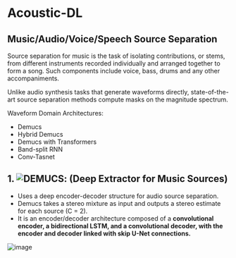 # Acoustic-DL

## Music/Audio/Voice/Speech Source Separation

Source separation for music is the task of isolating contributions, or stems, from different instruments recorded individually and arranged together to form a song. Such
components include voice, bass, drums and any other accompaniments.

Unlike audio synthesis tasks that generate waveforms directly, state-of-the-art source separation methods compute masks on the magnitude spectrum.


Waveform Domain Architectures:
- Demucs
- Hybrid Demucs
- Demucs with Transformers
- Band-split RNN
- Conv-Tasnet

## 1. ![DEMUCS](https://arxiv.org/abs/1911.13254): (Deep Extractor for Music Sources)

- Uses a deep encoder-decoder structure for audio source separation.
- Demucs takes a stereo mixture as input and outputs a stereo estimate for each source (C = 2).
- It is an encoder/decoder architecture composed of a **convolutional encoder, a bidirectional LSTM, and a convolutional decoder, with the encoder and decoder
linked with skip U-Net connections.** 


![image](https://user-images.githubusercontent.com/129742046/230777568-c2ba40fa-d839-4300-9ba3-f3bc29eea57d.png)


